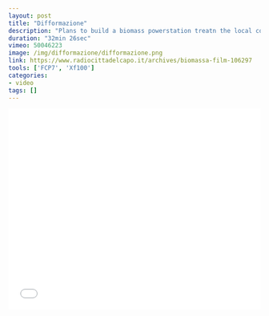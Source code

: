 ```yaml
---
layout: post
title: "Difformazione"
description: "Plans to build a biomass powerstation treatn the local comunity"
duration: "32min 26sec"
vimeo: 50046223
image: /img/difformazione/difformazione.png
link: https://www.radiocittadelcapo.it/archives/biomassa-film-106297
tools: ['FCP7', 'Xf100']
categories: 
- video
tags: []
---
```



<div class="videoWrapper">
<iframe src="//player.vimeo.com/video/50046223?title=0&amp;byline=0&amp;portrait=0" width="100%" height="400" frameborder="0" webkitallowfullscreen mozallowfullscreen allowfullscreen></iframe>
</div>

